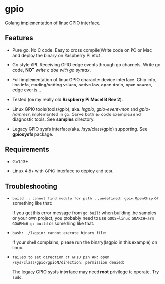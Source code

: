 # gpio

Golang implementation of linux GPIO interface.

## Features

- Pure go. No C code. Easy to cross compile(Write code on PC or Mac and deploy the binary on Raspberry Pi etc.).

- Go style API. Receiving GPIO edge events through go channels. Write go code, **NOT** *write c doe with go syntax*.
  
- Full implementation of linux GPIO character device interface. Chip info, line info, reading/setting values, active low, open drain, open source, edge events...

- Tested (on my really old **Raspberry Pi Model B Rev 2**).

- Linux GPIO tools(tools/gpio), aka. *lsgpio*, *gpio-event-mon* and *gpio-hammer*, implemented in go. Serve both as code examples and diagnostic tools. See **samples** directory.

- Legacy GPIO sysfs interface(aka. /sys/class/gpio) supporting. See **gpiosysfs** package.

## Requirements

- Go1.13+
  
- Linux 4.8+ with GPIO interface to deploy and test.

## Troubleshooting

- `build .: cannot find module for path .` , `undefined: gpio.OpenChip` or something like that:

    If you get this error message from `go build` when building the samples or your own project, you probably need to use `GOOS=linux GOARCH=arm GOARM=6 go build` or something like that.

- `bash: ./lsgpio: cannot execute binary file`:
  
  If your shell complains, please run the binary(lsgpio in this example) on linux.

- `failed to set direction of GPIO pin #N: open /sys/class/gpio/gpioN/direction: permission denied`:

  The legacy GPIO sysfs interface may need **root** privilege to operate. Try `sudo`.

